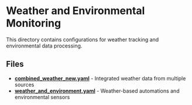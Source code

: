 # Weather and Environmental Monitoring

This directory contains configurations for weather tracking and environmental data processing.

## Files

- **[combined_weather_new.yaml](./combined_weather_new.yaml)** - Integrated weather data from multiple sources
- **[weather_and_environment.yaml](./weather_and_environment.yaml)** - Weather-based automations and environmental sensors